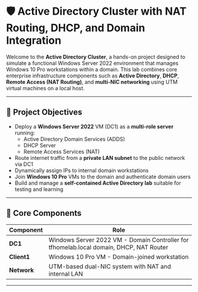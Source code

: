 # 🛡️ Active Directory Cluster with NAT Routing, DHCP, and Domain Integration

Welcome to the **Active Directory Cluster**, a hands-on project designed to simulate a functional Windows Server 2022 environment that manages Windows 10 Pro workstations within a domain. This lab combines core enterprise infrastructure components such as **Active Directory**, **DHCP**, **Remote Access (NAT Routing)**, and **multi-NIC networking** using UTM virtual machines on a local host.

---

## 🎯 Project Objectives

- Deploy a **Windows Server 2022** VM (DC1) as a **multi-role server** running:
  - Active Directory Domain Services (ADDS)
  - DHCP Server
  - Remote Access Services (NAT)
- Route internet traffic from a **private LAN subnet** to the public network via DC1
- Dynamically assign IPs to internal domain workstations
- Join **Windows 10 Pro** VMs to the domain and authenticate domain users
- Build and manage a **self-contained Active Directory lab** suitable for testing and learning

---

## 🧩 Core Components

| Component     | Role                                                       |
|---------------|-------------------------------------------------------------|
| **DC1**        | Windows Server 2022 VM - Domain Controller for tfhomelab.local domain, DHCP, NAT Router |
| **Client1**    | Windows 10 Pro VM - Domain-joined workstation               |
| **Network**    | UTM-based dual-NIC system with NAT and internal LAN         |

---
